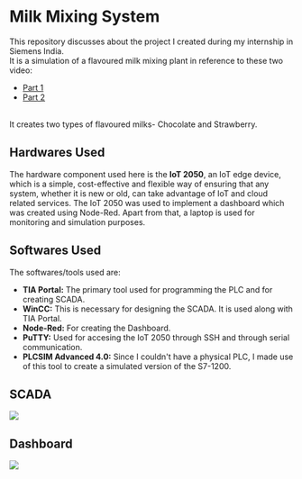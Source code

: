 # Milk Mixing System
This repository discusses about the project I created during my internship in Siemens India.
</br>
It is a simulation of a flavoured milk mixing plant in reference to these two video:
  <ul>
    <li><a href = "https://www.youtube.com/watch?v=LRDRaJmgu8s&t=1838s">Part 1</a> </li>
    <li><a href = "https://www.youtube.com/watch?v=kZQzd4Qz1bU&t=104s">Part 2</a></li>
  </ul>
<br/>
It creates two types of flavoured milks- Chocolate and Strawberry.
<h2>Hardwares Used</h2>
The hardware component used here is the <b>IoT 2050</b>, an  IoT edge device, which is a simple, cost-effective and flexible way of ensuring that any system, whether it is new or old, can take advantage of IoT and cloud related services. The IoT 2050 was used to implement a dashboard which was created using Node-Red.
Apart from that, a laptop is used for monitoring and simulation purposes.
<h2>Softwares Used</h2>
The softwares/tools used are:
  <ul>
    <li><b>TIA Portal:</b> The primary tool used for programming the PLC and for creating SCADA.</li>
    <li><b>WinCC:</b> This is necessary for designing the SCADA. It is used along with TIA Portal.</li>
    <li><b>Node-Red:</b> For creating the Dashboard.</li>
    <li><b>PuTTY:</b> Used for accesing the IoT 2050 through SSH and through serial communication.</li>
    <li><b>PLCSIM Advanced 4.0:</b> Since I couldn't have a physical PLC, I made use of this tool to create a simulated version of the S7-1200.</li>
  </ul>
<h2>SCADA</h2>
<img src = "https://github.com/jyotissh/milk-mixing-system/assets/43207029/de2b920c-bd98-44f7-bc31-47dcc72c89a4">
<h2>Dashboard</h2>
<img src = "https://github.com/jyotissh/milk-mixing-system/assets/43207029/1678e795-34b8-4d5c-84b3-2d08d5fe440f">
